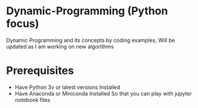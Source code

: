 # Dynamic-Programming (Python focus)
Dynamic Programming and its concepts by coding examples, Will be updated as I am working on new algorithms



# Prerequisites
- Have Python 3v or latest versions Installed
- Have Anaconda or Miniconda Installed So that you can play with jupyter notebook files
